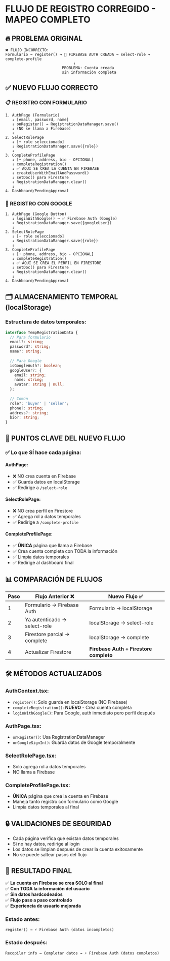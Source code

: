 # FLUJO DE REGISTRO CORREGIDO - MAPEO COMPLETO

## 🔥 PROBLEMA ORIGINAL
```
❌ FLUJO INCORRECTO:
Formulario → register() → 🚨 FIREBASE AUTH CREADA → select-role → complete-profile
                              ↑
                         PROBLEMA: Cuenta creada
                         sin información completa
```

## ✅ NUEVO FLUJO CORRECTO

### 📋 REGISTRO CON FORMULARIO
```
1. AuthPage (Formulario)
   ↓ [email, password, name]
   ↓ onRegister() → RegistrationDataManager.save()
   ↓ (NO se llama a Firebase)
   ↓
2. SelectRolePage  
   ↓ [+ role seleccionado]
   ↓ RegistrationDataManager.save({role})
   ↓
3. CompleteProfilePage
   ↓ [+ phone, address, bio - OPCIONAL]
   ↓ completeRegistration() 
   ↓ ✅ AQUÍ SE CREA LA CUENTA EN FIREBASE
   ↓ createUserWithEmailAndPassword()
   ↓ setDoc() para Firestore
   ↓ RegistrationDataManager.clear()
   ↓
4. Dashboard/PendingApproval
```

### 🔑 REGISTRO CON GOOGLE
```
1. AuthPage (Google Button)
   ↓ loginWithGoogle() → ✅ Firebase Auth (Google)
   ↓ RegistrationDataManager.save({googleUser})
   ↓ 
2. SelectRolePage
   ↓ [+ role seleccionado]
   ↓ RegistrationDataManager.save({role})
   ↓
3. CompleteProfilePage  
   ↓ [+ phone, address, bio - OPCIONAL]
   ↓ completeRegistration()
   ↓ ✅ AQUÍ SE CREA EL PERFIL EN FIRESTORE
   ↓ setDoc() para Firestore
   ↓ RegistrationDataManager.clear()
   ↓
4. Dashboard/PendingApproval
```

## 🗂️ ALMACENAMIENTO TEMPORAL (localStorage)

### Estructura de datos temporales:
```typescript
interface TempRegistrationData {
  // Para formulario
  email?: string;
  password?: string;
  name?: string;
  
  // Para Google
  isGoogleAuth?: boolean;
  googleUser?: {
    email: string;
    name: string;
    avatar: string | null;
  };
  
  // Común
  role?: 'buyer' | 'seller';
  phone?: string;
  address?: string;
  bio?: string;
}
```

## 🎯 PUNTOS CLAVE DEL NUEVO FLUJO

### ✅ Lo que SÍ hace cada página:

#### AuthPage:
- ❌ NO crea cuenta en Firebase
- ✅ Guarda datos en localStorage
- ✅ Redirige a `/select-role`

#### SelectRolePage:
- ❌ NO crea perfil en Firestore
- ✅ Agrega rol a datos temporales
- ✅ Redirige a `/complete-profile`

#### CompleteProfilePage:
- ✅ **ÚNICA** página que llama a Firebase
- ✅ Crea cuenta completa con TODA la información
- ✅ Limpia datos temporales
- ✅ Redirige al dashboard final

## 📊 COMPARACIÓN DE FLUJOS

| Paso | Flujo Anterior ❌ | Nuevo Flujo ✅ |
|------|------------------|----------------|
| 1 | Formulario → Firebase Auth | Formulario → localStorage |
| 2 | Ya autenticado → select-role | localStorage → select-role |
| 3 | Firestore parcial → complete | localStorage → complete |
| 4 | Actualizar Firestore | **Firebase Auth + Firestore completo** |

## 🛠️ MÉTODOS ACTUALIZADOS

### AuthContext.tsx:
- `register()`: Solo guarda en localStorage (NO Firebase)
- `completeRegistration()`: **NUEVO** - Crea cuenta completa
- `loginWithGoogle()`: Para Google, auth inmediato pero perfil después

### AuthPage.tsx:
- `onRegister()`: Usa RegistrationDataManager
- `onGoogleSignIn()`: Guarda datos de Google temporalmente

### SelectRolePage.tsx:
- Solo agrega rol a datos temporales
- NO llama a Firebase

### CompleteProfilePage.tsx:
- **ÚNICA** página que crea la cuenta en Firebase
- Maneja tanto registro con formulario como Google
- Limpia datos temporales al final

## 🔒 VALIDACIONES DE SEGURIDAD

- Cada página verifica que existan datos temporales
- Si no hay datos, redirige al login
- Los datos se limpian después de crear la cuenta exitosamente
- No se puede saltear pasos del flujo

## 🎯 RESULTADO FINAL

✅ **La cuenta en Firebase se crea SOLO al final**  
✅ **Con TODA la información del usuario**  
✅ **Sin datos hardcodeados**  
✅ **Flujo paso a paso controlado**  
✅ **Experiencia de usuario mejorada**  

### Estado antes:
```
register() → ⚡ Firebase Auth (datos incompletos)
```

### Estado después:
```
Recopilar info → Completar datos → ⚡ Firebase Auth (datos completos)
```

